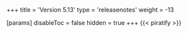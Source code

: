 +++
title = 'Version 5.13'
type = 'releasenotes'
weight = -13

[params]
  disableToc = false
  hidden = true
+++
{{< piratify >}}

